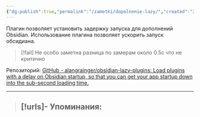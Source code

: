 ```yaml
---
{"dg-publish":true,"permalink":"/zametki/dopolnenie-lazy/","created":"2024-09-10 21:43","updated":"2024-09-11T13:31:07+03:00"}
---
```


Плагин позволяет установить задержку запуска для дополнений Obsidian. Использование плагина позволяет ускорить запуск обсидиана.

> [!fail]
> Не особо заметна разница по замерам около 0.5с что не критично

Репозиторий: [GitHub - alangrainger/obsidian-lazy-plugins: Load plugins with a delay on Obsidian startup, so that you can get your app startup down into the sub-second loading time.](https://github.com/alangrainger/obsidian-lazy-plugins)

---
> [!urls]- Упоминания:
> - 